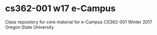 # cs362-001 w17 e-Campus
Class repository for core material for e-Campus CS362-001 Winter 2017 Oregon State University
